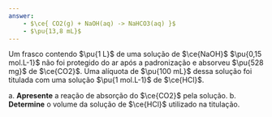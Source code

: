 ```yaml
---
answer: 
    - $\ce{ CO2(g) + NaOH(aq) -> NaHCO3(aq) }$
    - $\pu{13,8 mL}$
---
```


Um frasco contendo $\pu{1 L}$ de uma solução de $\ce{NaOH}$ $\pu{0,15 mol.L-1}$ não foi protegido do ar após a padronização e absorveu $\pu{528 mg}$ de $\ce{CO2}$. Uma alíquota de $\pu{100 mL}$ dessa solução foi titulada com uma solução $\pu{1 mol.L-1}$ de $\ce{HCl}$.

a. **Apresente** a reação de absorção do $\ce{CO2}$ pela solução.
b. **Determine** o volume da solução de $\ce{HCl}$ utilizado na titulação.
